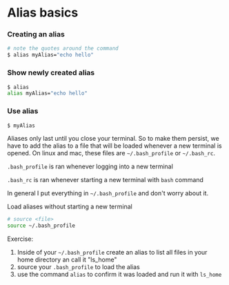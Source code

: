 # Alias basics

### Creating an alias

``` bash
# note the quotes around the command
$ alias myAlias="echo hello"
```

### Show newly created alias
``` bash
$ alias
alias myAlias="echo hello"
```

### Use alias
``` bash
$ myAlias
```

Aliases only last until you close your terminal. So to make them persist, we have to add the alias to a file that will be loaded whenever a new terminal is opened. On linux and mac, these files are `~/.bash_profile` or `~/.bash_rc`.

`.bash_profile` is ran whenever logging into a new terminal

`.bash_rc` is ran whenever starting a new terminal with `bash` command

In general I put everything in `~/.bash_profile` and don't worry about it.

Load aliases without starting a new terminal
```bash
# source <file>
source ~/.bash_profile
```

Exercise:
1. Inside of your `~/.bash_profile` create an alias to list all files in your home directory an call it "ls_home"
2. source your `.bash_profile` to load the alias
3. use the command `alias` to confirm it was loaded and run it with `ls_home`
